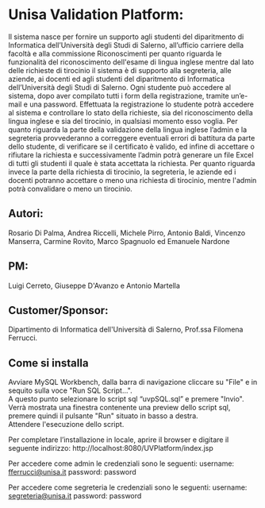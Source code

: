 # Unisa Validation Platform:
Il sistema nasce per fornire un supporto agli studenti del diparitmento di Informatica dell’Università degli Studi di Salerno, all’ufficio carriere della facoltà e alla commissione Riconoscimenti per quanto riguarda le funzionalità del riconoscimento dell'esame di lingua inglese mentre dal lato delle richieste di tirocinio il sistema è di supporto alla segreteria, alle aziende, ai docenti ed agli studenti del diparitmento di Informatica dell’Università degli Studi di Salerno.
Ogni studente può accedere al sistema, dopo aver compilato tutti i form della registrazione, tramite un’e-mail e una password. Effettuata la registrazione lo studente potrà accedere al sistema e controllare lo stato della richieste, sia del riconoscimento della lingua inglese e sia del tirocinio, in qualsiasi momento esso voglia.
Per quanto riguarda la parte della validazione della lingua inglese l’admin e la segreteria provvederanno a correggere eventuali errori di battitura da parte dello studente, di verificare se il certificato è valido, ed infine di accettare o rifiutare la richiesta e successivamente l’admin potrà generare un file Excel di tutti gli studenti il quale è stata accettata la richiesta.
Per quanto riguarda invece la parte della richiesta di tirocinio, la segreteria, le aziende ed i docenti potranno accettare o meno una richiesta di tirocinio, mentre l'admin potrà convalidare o meno un tirocinio.

## Autori: 
Rosario Di Palma, Andrea Riccelli, Michele Pirro, Antonio Baldi, Vincenzo Manserra, Carmine Rovito, Marco Spagnuolo ed Emanuele Nardone

## PM:
Luigi Cerreto, Giuseppe D'Avanzo e Antonio Martella
## Customer/Sponsor:
Dipartimento di Informatica dell'Università di Salerno, Prof.ssa Filomena Ferrucci.

## Come si installa
Avviare MySQL Workbench, dalla barra di navigazione cliccare su "File" e in sequito sulla voce "Run SQL Script...".<br/>A questo punto selezionare lo script sql “uvpSQL.sql” e premere "Invio".<br/>Verrà mostrata una finestra contenente una preview dello script sql, premere quindi il pulsante "Run" situato in basso a destra.<br/>Attendere l'esecuzione dello script.<br/>

Per completare l’installazione in locale, aprire il browser e digitare il seguente indirizzo: http://localhost:8080/UVPlatform/index.jsp

Per accedere come admin le credenziali sono le seguenti:
username: fferrucci@unisa.it
password: password

Per accedere come segreteria le credenziali sono le seguenti:
username: segreteria@unisa.it
password: password
